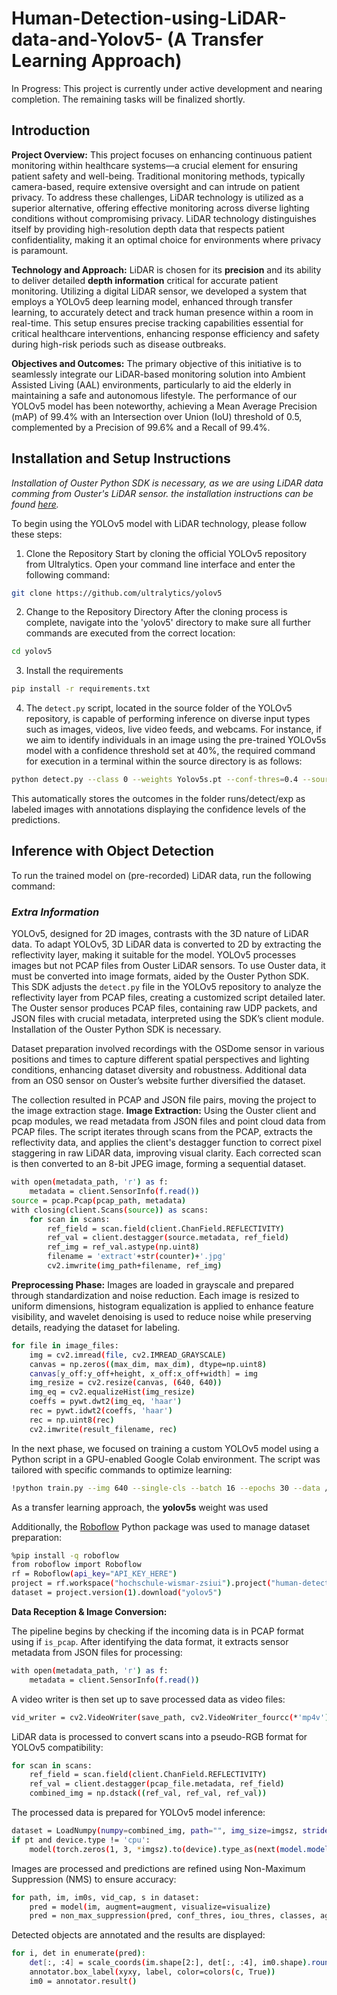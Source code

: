 # Human-Detection-using-LiDAR-data-and-Yolov5- (A Transfer Learning Approach)
In Progress: This project is currently under active development and nearing completion. The remaining tasks will be finalized shortly. 

## Introduction

**Project Overview:**
This project focuses on enhancing continuous patient monitoring within healthcare systems—a crucial element for ensuring patient safety and well-being. Traditional monitoring methods, typically camera-based, require extensive oversight and can intrude on patient privacy. To address these challenges, LiDAR technology is utilized as a superior alternative, offering effective monitoring across diverse lighting conditions without compromising privacy. LiDAR technology distinguishes itself by providing high-resolution depth data that respects patient confidentiality, making it an optimal choice for environments where privacy is paramount.

**Technology and Approach:**
LiDAR is chosen for its **precision** and its ability to deliver detailed **depth information** critical for accurate patient monitoring. Utilizing a digital LiDAR sensor, we developed a system that employs a YOLOv5 deep learning model, enhanced through transfer learning, to accurately detect and track human presence within a room in real-time. This setup ensures precise tracking capabilities essential for critical healthcare interventions, enhancing response efficiency and safety during high-risk periods such as disease outbreaks.

**Objectives and Outcomes:**
The primary objective of this initiative is to seamlessly integrate our LiDAR-based monitoring solution into Ambient Assisted Living (AAL) environments, particularly to aid the elderly in maintaining a safe and autonomous lifestyle. The performance of our YOLOv5 model has been noteworthy, achieving a Mean Average Precision (mAP) of 99.4% with an Intersection over Union (IoU) threshold of 0.5, complemented by a Precision of 99.6% and a Recall of 99.4%.

## Installation and Setup Instructions

*Installation of Ouster Python SDK is necessary, as we are using LiDAR data comming from Ouster's LiDAR sensor. the installation instructions can be found [here](https://static.ouster.dev/sdk-docs/).*

To begin using the YOLOv5 model with LiDAR technology, please follow these steps:

1. Clone the Repository Start by cloning the official YOLOv5 repository from Ultralytics. Open your command line interface and enter the following command:
```bash
git clone https://github.com/ultralytics/yolov5
```

2. Change to the Repository Directory After the cloning process is complete, navigate into the 'yolov5' directory to make sure all further commands are executed from the correct location:

```bash
cd yolov5
```

3.  Install the requirements
```bash
pip install -r requirements.txt
```
4. The `detect.py` script, located in the source folder of the YOLOv5 repository, is capable of performing inference on diverse input types such as images, videos, live video feeds, and webcams. For instance, if we aim to identify individuals in an image using the pre-trained YOLOv5s model with a confidence threshold set at 40%, the required command for execution in a terminal within the source directory is as follows:
```bash
python detect.py --class 0 --weights Yolov5s.pt --conf-thres=0.4 --source example_pic.jpeg --view-img
```
This automatically stores the outcomes in the folder runs/detect/exp as labeled images with annotations displaying the confidence levels of the predictions.

## Inference with Object Detection 
To run the  trained model on (pre-recorded) LiDAR data, run the following command:

### *Extra Information* 

YOLOv5, designed for 2D images, contrasts with the 3D nature of LiDAR data. To adapt YOLOv5, 3D LiDAR data is converted to 2D by extracting the reflectivity layer, making it suitable for the model.
YOLOv5 processes images but not PCAP files from Ouster LiDAR sensors. To use Ouster data, it must be converted into image formats, aided by the Ouster Python SDK. This SDK adjusts the `detect.py` file in the YOLOv5 repository to analyze the reflectivity layer from PCAP files, creating a customized script detailed later.
The Ouster sensor produces PCAP files, containing raw UDP packets, and JSON files with crucial metadata, interpreted using the SDK’s client module. Installation of the Ouster Python SDK is necessary.

Dataset preparation involved recordings with the OSDome sensor in various positions and times to capture different spatial perspectives and lighting conditions, enhancing dataset diversity and robustness. Additional data from an OS0 sensor on Ouster’s website further diversified the dataset.

The collection resulted in PCAP and JSON file pairs, moving the project to the image extraction stage.
**Image Extraction:** Using the Ouster client and pcap modules, we read metadata from JSON files and point cloud data from PCAP files. The script iterates through scans from the PCAP, extracts the reflectivity data, and applies the client's destagger function to correct pixel staggering in raw LiDAR data, improving visual clarity. Each corrected scan is then converted to an 8-bit JPEG image, forming a sequential dataset.
```bash
with open(metadata_path, 'r') as f:
    metadata = client.SensorInfo(f.read())
source = pcap.Pcap(pcap_path, metadata)
with closing(client.Scans(source)) as scans:
    for scan in scans:
        ref_field = scan.field(client.ChanField.REFLECTIVITY)
        ref_val = client.destagger(source.metadata, ref_field)
        ref_img = ref_val.astype(np.uint8)
        filename = 'extract'+str(counter)+'.jpg'
        cv2.imwrite(img_path+filename, ref_img)
```
**Preprocessing Phase:** Images are loaded in grayscale and prepared through standardization and noise reduction. Each image is resized to uniform dimensions, histogram equalization is applied to enhance feature visibility, and wavelet denoising is used to reduce noise while preserving details, readying the dataset for labeling.
```bash
for file in image_files:
    img = cv2.imread(file, cv2.IMREAD_GRAYSCALE)
    canvas = np.zeros((max_dim, max_dim), dtype=np.uint8)
    canvas[y_off:y_off+height, x_off:x_off+width] = img
    img_resize = cv2.resize(canvas, (640, 640))
    img_eq = cv2.equalizeHist(img_resize)
    coeffs = pywt.dwt2(img_eq, 'haar')
    rec = pywt.idwt2(coeffs, 'haar')
    rec = np.uint8(rec)
    cv2.imwrite(result_filename, rec)
```
In the next phase, we focused on training a custom YOLOv5 model using a Python script in a GPU-enabled Google Colab environment. The script was tailored with specific commands to optimize learning:
```bash
!python train.py --img 640 --single-cls --batch 16 --epochs 30 --data /content/datasets/human-detection-1/data.yaml --weights yolov5s.pt
```
As a transfer learning approach, the **yolov5s** weight was used 

Additionally, the [Roboflow](https://roboflow.com/) Python package was used to manage dataset preparation:
```bash
%pip install -q roboflow
from roboflow import Roboflow
rf = Roboflow(api_key="API_KEY_HERE")
project = rf.workspace("hochschule-wismar-zsiui").project("human-detection-o2d8k")
dataset = project.version(1).download("yolov5")
```
**Data Reception & Image Conversion:**

The pipeline begins by checking if the incoming data is in PCAP format using if `is_pcap`. After identifying the data format, it extracts sensor metadata from JSON files for processing:
```bash
with open(metadata_path, 'r') as f:
    metadata = client.SensorInfo(f.read())
```
A video writer is then set up to save processed data as video files:
```bash
vid_writer = cv2.VideoWriter(save_path, cv2.VideoWriter_fourcc(*'mp4v'), fps, (width, height))
```
LiDAR data is processed to convert scans into a pseudo-RGB format for YOLOv5 compatibility:
```bash
for scan in scans:
    ref_field = scan.field(client.ChanField.REFLECTIVITY)
    ref_val = client.destagger(pcap_file.metadata, ref_field)
    combined_img = np.dstack((ref_val, ref_val, ref_val))
```
The processed data is prepared for YOLOv5 model inference:
```bash
dataset = LoadNumpy(numpy=combined_img, path="", img_size=imgsz, stride=stride, auto=pt and not jit)
if pt and device.type != 'cpu':
    model(torch.zeros(1, 3, *imgsz).to(device).type_as(next(model.model.parameters())))
```
Images are processed and predictions are refined using Non-Maximum Suppression (NMS) to ensure accuracy:
```bash
for path, im, im0s, vid_cap, s in dataset:
    pred = model(im, augment=augment, visualize=visualize)
    pred = non_max_suppression(pred, conf_thres, iou_thres, classes, agnostic_nms, max_det=max_det)
```
Detected objects are annotated and the results are displayed:
```bash
for i, det in enumerate(pred):
    det[:, :4] = scale_coords(im.shape[2:], det[:, :4], im0.shape).round()
    annotator.box_label(xyxy, label, color=colors(c, True))
    im0 = annotator.result()
```
